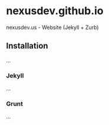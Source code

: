 # nexusdev.github.io
nexusdev.us - Website (Jekyll + Zurb)


## Installation
…

### Jekyll
…

### Grunt
…

